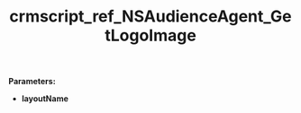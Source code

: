 ﻿---
title: crmscript_ref_NSAudienceAgent_GetLogoImage
description: Image GetLogoImage(String layoutName)
intellisense: NSAudienceAgent.GetLogoImage
keywords: NSAudienceAgent,GetLogoImage
so.topic: reference
---



**Parameters:**
 - **layoutName** 
